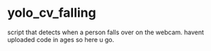# yolo_cv_falling
script that detects when a person falls over on the webcam. havent uploaded code in ages so here u go.
